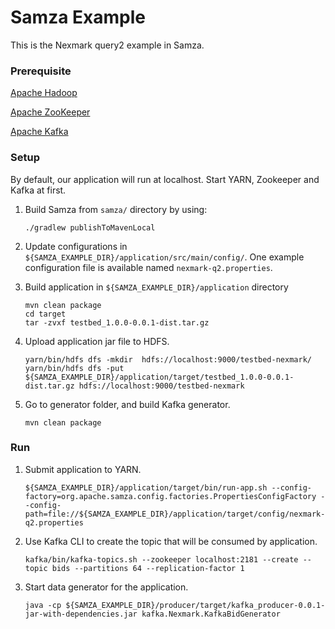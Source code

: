 # Samza Example

This is the Nexmark query2 example in Samza.

### Prerequisite
[Apache Hadoop](http://archive.apache.org/dist/hadoop/common/hadoop-2.6.1/hadoop-2.6.1.tar.gz)

[Apache ZooKeeper](https://downloads.apache.org/zookeeper/zookeeper-3.6.1/apache-zookeeper-3.6.1-bin.tar.gz)

[Apache Kafka](https://archive.apache.org/dist/kafka/0.10.1.1/kafka_2.11-0.10.1.1.tgz)

### Setup

 By default, our application will run at localhost. Start YARN, Zookeeper and Kafka at first.

1. Build Samza from `samza/` directory by using:

   ```shell
   ./gradlew publishToMavenLocal
   ```

2. Update configurations in `${SAMZA_EXAMPLE_DIR}/application/src/main/config/`. One example configuration file is available named `nexmark-q2.properties`.

3. Build application in `${SAMZA_EXAMPLE_DIR}/application` directory

   ```shell
   mvn clean package
   cd target
   tar -zvxf testbed_1.0.0-0.0.1-dist.tar.gz
   ```

4. Upload application jar file to HDFS. 

   ```shell
   yarn/bin/hdfs dfs -mkdir  hdfs://localhost:9000/testbed-nexmark/
   yarn/bin/hdfs dfs -put  ${SAMZA_EXAMPLE_DIR}/application/target/testbed_1.0.0-0.0.1-dist.tar.gz hdfs://localhost:9000/testbed-nexmark
   ```

5. Go to generator folder, and build Kafka generator.

   ```shell
   mvn clean package
   ```

### Run

1. Submit application to YARN.

   ```shell
   ${SAMZA_EXAMPLE_DIR}/application/target/bin/run-app.sh --config-factory=org.apache.samza.config.factories.PropertiesConfigFactory --config-path=file://${SAMZA_EXAMPLE_DIR}/application/target/config/nexmark-q2.properties
   ```

2. Use Kafka CLI to create the topic that will be consumed by application.

   ```shell
   kafka/bin/kafka-topics.sh --zookeeper localhost:2181 --create --topic bids --partitions 64 --replication-factor 1
   ```

3. Start data generator for the application.

   ```shell
   java -cp ${SAMZA_EXAMPLE_DIR}/producer/target/kafka_producer-0.0.1-jar-with-dependencies.jar kafka.Nexmark.KafkaBidGenerator
   ```
